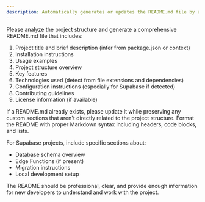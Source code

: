 ```yaml
---
description: Automatically generates or updates the README.md file by analyzing the project structure, files, and directories
---
```


Please analyze the project structure and generate a comprehensive README.md file that includes:

1. Project title and brief description (infer from package.json or context)
2. Installation instructions
3. Usage examples
4. Project structure overview
5. Key features
6. Technologies used (detect from file extensions and dependencies)
7. Configuration instructions (especially for Supabase if detected)
8. Contributing guidelines
9. License information (if available)

If a README.md already exists, please update it while preserving any custom sections that aren't directly related to the project structure. Format the README with proper Markdown syntax including headers, code blocks, and lists.

For Supabase projects, include specific sections about:

- Database schema overview
- Edge Functions (if present)
- Migration instructions
- Local development setup

The README should be professional, clear, and provide enough information for new developers to understand and work with the project.
